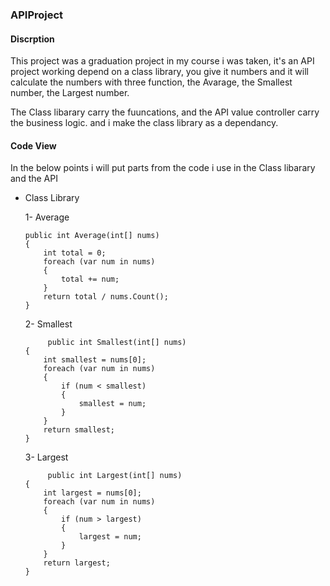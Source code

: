 ### APIProject

#### Discrption

This project was a graduation project in my course i was taken, it's an API project working depend on a class library, you give it numbers and it will calculate the numbers with three function, the Avarage, the Smallest number, the Largest number.
  
The Class libarary carry the fuuncations, and the API value controller carry the business logic. and i make the class library as a dependancy.
  
#### Code View

In the below points i will put parts from the code i use in the Class libarary and the API

  * Class Library

     1- Average

        public int Average(int[] nums)
        {
            int total = 0;
            foreach (var num in nums)
            {
                total += num;
            }
            return total / nums.Count();
        }

     2- Smallest
     
             public int Smallest(int[] nums)
        {
            int smallest = nums[0];
            foreach (var num in nums)
            {
                if (num < smallest)
                {
                    smallest = num;
                }
            }
            return smallest;
        }
        
     3- Largest
     
             public int Largest(int[] nums)
        {
            int largest = nums[0];
            foreach (var num in nums)
            {
                if (num > largest)
                {
                    largest = num;
                }
            }
            return largest;
        }
 

